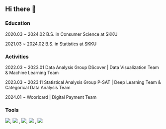 ## Hi there 👋

<!-- 👩🏻‍💻 Interested in Personalized AI, MLOps, TimeSeries Analysis... -->

### Education
2020.03 ~ 2024.02 B.S. in Consumer Science at SKKU

2021.03 ~ 2024.02 B.S. in Statistics at SKKU

### Activities
2022.03 ~ 2023.01 Data Analysis Group DScover | Data Visualization Team & Machine Learning Team

2023.03 ~ 2023.11 Statistical Analysis Group P-SAT | Deep Learning Team & Categorical Data Analysis Team

2024.01 ~ Wooricard | Digital Payment Team


### Tools
<img src="https://img.shields.io/badge/-jupyter-F37626?style=flat&logo=jupyter&logoColor=white"/>, <img src="https://img.shields.io/badge/-Python-3776AB?style=flat&logo=Python&logoColor=white"/>
, <img src="https://img.shields.io/badge/-R-276DC3?style=flat&logo=R&logoColor=white"/>, <img src="https://img.shields.io/badge/-tableau-E97627?style=flat&logo=tableau&logoColor=white"/>
, <img src="https://img.shields.io/badge/-oracle-F80000?style=flat&logo=oracle&logoColor=white"/>

<!--
**yongwon38/yongwon38** is a ✨ _special_ ✨ repository because its `README.md` (this file) appears on your GitHub profile.

Here are some ideas to get you started:

- 🔭 I’m currently working on ...
- 🌱 I’m currently learning ...
- 👯 I’m looking to collaborate on ...
- 🤔 I’m looking for help with ...
- 💬 Ask me about ...
- 📫 How to reach me: ...
- 😄 Pronouns: ...
- ⚡ Fun fact: ...
-->

